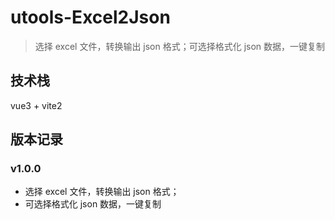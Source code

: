 # utools-Excel2Json

> 选择 excel 文件，转换输出 json 格式；可选择格式化 json 数据，一键复制

## 技术栈

vue3 + vite2

## 版本记录

### v1.0.0

- 选择 excel 文件，转换输出 json 格式；
- 可选择格式化 json 数据，一键复制
